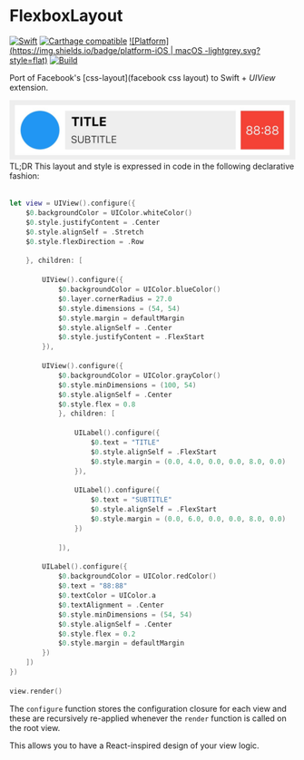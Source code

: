 # FlexboxLayout
[![Swift](https://img.shields.io/badge/swift-2.2-orange.svg?style=flat)](#)
[![Carthage compatible](https://img.shields.io/badge/Carthage-compatible-4BC51D.svg?style=flat)](https://github.com/Carthage/Carthage)
[![Platform](https://img.shields.io/badge/platform-iOS | macOS -lightgrey.svg?style=flat)](#)
[![Build](https://img.shields.io/badge/license-MIT-blue.svg?style=flat)](https://opensource.org/licenses/MIT)

Port of Facebook's [css-layout](facebook css layout) to Swift + *UIView* extension.


![GitHub Logo](doc/cell.jpg)
TL;DR
This layout and style is expressed in code in the following declarative fashion:


```swift
 
let view = UIView().configure({
    $0.backgroundColor = UIColor.whiteColor()
    $0.style.justifyContent = .Center
    $0.style.alignSelf = .Stretch
    $0.style.flexDirection = .Row
    
    }, children: [
        
        UIView().configure({
            $0.backgroundColor = UIColor.blueColor()
            $0.layer.cornerRadius = 27.0
            $0.style.dimensions = (54, 54)
            $0.style.margin = defaultMargin
            $0.style.alignSelf = .Center
            $0.style.justifyContent = .FlexStart
        }),
        
        UIView().configure({
            $0.backgroundColor = UIColor.grayColor()
            $0.style.minDimensions = (100, 54)
            $0.style.alignSelf = .Center
            $0.style.flex = 0.8
            }, children: [
            
                UILabel().configure({
                    $0.text = "TITLE"
                    $0.style.alignSelf = .FlexStart
                    $0.style.margin = (0.0, 4.0, 0.0, 0.0, 8.0, 0.0)
                }),
                
                UILabel().configure({
                    $0.text = "SUBTITLE"
                    $0.style.alignSelf = .FlexStart
                    $0.style.margin = (0.0, 6.0, 0.0, 0.0, 8.0, 0.0)
                })
                
            ]),
        
        UILabel().configure({
            $0.backgroundColor = UIColor.redColor()
            $0.text = "88:88"
            $0.textColor = UIColor.a
            $0.textAlignment = .Center
            $0.style.minDimensions = (54, 54)
            $0.style.alignSelf = .Center
            $0.style.flex = 0.2
            $0.style.margin = defaultMargin
        })
    ])
})

view.render()

```

The  `configure` function stores the configuration closure for each view and these are recursively re-applied whenever the `render` function is called on the root view.

This allows you to have a React-inspired design of your view logic.


 

